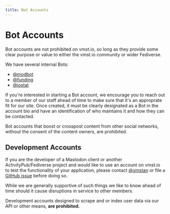 ```yaml
---
title: Bot Accounts
---
```


# Bot Accounts

Bot accounts are not prohibited on vmst.io, so long as they provide some clear purpose or value to either the vmst.io community or wider Fediverse.

We have several internal Bots:

- <a rel="me" href="https://vmst.io/@modbot">@modbot</a>
- <a rel="me" href="https://vmst.io/@funding">@funding</a>
- <a rel="me" href="https://vmst.io/@iostat">@iostat</a>

If you're interested in starting a Bot account, we encourage you to reach out to a member of our staff ahead of time to make sure that it's an approprate fit for our site. Once created, it must be clearly designated as a Bot in the account bio and have an identification of who maintains it and how they can be contacted.

Bot accounts that boost or crosspost content from other social networks, without the consent of the content owners, are prohibited.

## Development Accounts

If you are the developer of a Mastodon client or another ActivityPub/Fediverse project and would like to use an account on vmst.io to test the functionality of your application, please contact [@vmstan](https://vmst.io/@vmstan) or file a [GitHub issue](https://github.com/vmstan/vmstio/issues/new?assignees=&labels=&template=7-Other.yml) before doing so.

While we are generally supportive of such things we like to know ahead of time should it cause disruptions in service to other members.

Development accounts designed to scrape and or index user data via our API or other means, **are prohibited.**
